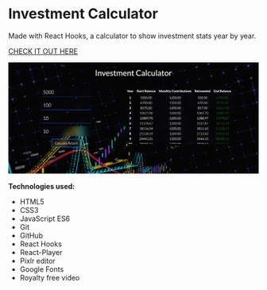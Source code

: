 # Investment Calculator

Made with React Hooks, a calculator to show investment stats year by year.

[CHECK IT OUT HERE ](https://kasjanhinc.github.io/investment-calculator/)

![Investment Calculator](./screenshots/cover.png)

**Technologies used:**

- HTML5
- CSS3
- JavaScript ES6
- Git
- GitHub
- React Hooks
- React-Player
- Pixlr editor
- Google Fonts
- Royalty free video